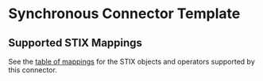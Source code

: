 # Synchronous Connector Template

## Supported STIX Mappings

See the [table of mappings]() for the STIX objects and operators supported by this connector.